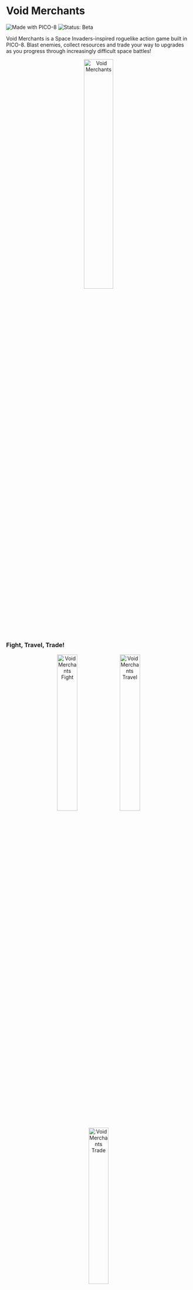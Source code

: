 # Void Merchants

![Made with PICO-8](https://img.shields.io/badge/made%20with-PICO--8-red)
![Status: Beta](https://img.shields.io/badge/status-beta%20v0.9.7-yellow)

Void Merchants is a Space Invaders-inspired roguelike action game built in PICO-8. Blast enemies, collect resources and trade your way to upgrades as you progress through increasingly difficult space battles!

<p align="center">
    <img src="https://github.com/Scatenix/Void-Merchants/blob/main/resources/README/void-merchants.png" alt="Void Merchants" width="40%" />
</p>

### Fight, Travel, Trade!

<p align="center">
    <img src="https://github.com/Scatenix/Void-Merchants/blob/main/resources/README/void-merchants_fight.gif" alt="Void Merchants Fight" width="33%" />
    <img src="https://github.com/Scatenix/Void-Merchants/blob/main/resources/README/void-merchants_trade.gif" alt="Void Merchants Travel" width="33%" />
    <img src="https://github.com/Scatenix/Void-Merchants/blob/main/resources/README/void-merchants_travel.gif" alt="Void Merchants Trade" width="33%" />
</p>

Play the web version now! [Void Merchants](https://scatenix.github.io/Void-Merchants/)

## Controls

- ↑ ↓ ← → : Move your ship and cursor while trading
- X, V : Shoot (Can be held down)
- Y, C : Interact (talk to NPCs or perform trades)
- Create save games at each visit to the trader by hitting X or V
- Load them again at the title screen by hitting Y or C
- Enter : Open Pico-8s pause menu. E.g. to adjust the volume (Start button on a controller)

Can also be played with a controller! Tested with an Xbox controller - others may work too.

The buttons shown on screen are meant for the Playstation controller layout,
meaning that the X-button in-game is actually not the X-button on an Xbox controller. 

The controls can be adjusted in the PICO-8 settings (pause button located next to the bottom-right corner).

Make sure to check the [manual](https://github.com/Scatenix/Void-Merchants/releases/download/v0.9.7/manual.pdf) for more information about the game. Can be found on the release section!

## State of the Game

The game is currently in the balancing and testing phase, but already very playable.

There are only a few minor bugs and a few small game design oversights left.

All planned features have been implemented, except for a final boss fight, which was not possible, due to a code length restriction from PICO-8.

The game offers:
- A title screen with the possibility to load the last save
- Space fights from level 1 to 20
- Trading
- Upgrading the player ship and drone
- Collecting resources, dropped from the enemy ships
- Travel cutscenes between the battles
- Saving, which can be done whilst trading
- Brief conversations with the trader and a mysterious being

## Tech Stack

- Lua (PICO-8 dialect)
- The PICO-8 fantasy console
- Bash

## What is PICO-8?

PICO-8 is a fantasy console made by Lexaloffle Games for making, sharing and playing tiny games and other computer programs.

The hardware is intentionally very limited - it only has 2 MiB of RAM.

You can read more about it on the official FAQ: https://www.lexaloffle.com/pico-8.php?page=faq.

## Structure

- `root` directory - Contains the actual playable cartridge file `void-merchants.p8` as well as scripts to split and merge this cartridge.
- `game` - Contains individual PICO-8 code files for easier readability. Generated by the `split.sh` script and can be merged back to a playable cartridge with the `merge.sh` script.
- `docs` - Contains an exported version of the game to HTML and JavaScript to be played without the actual PICO-8 console. This is an official feature of PICO-8.

## Running the Game

Play the web version - [Void Merchants](https://scatenix.github.io/Void-Merchants/)

Note: The default sound volume can be a bit loud. I recommend lowering your browser's volume before starting.

The sound volume can be adjusted in the settings (pause button next to the bottom-right corner).

---

Or play it directly on the PICO-8 fantasy console by downloading this png and loading it into PICO-8:

<img src="https://github.com/Scatenix/Void-Merchants/blob/main/resources/cart/void-merchants.p8.png" alt="Void Merchants Game Cartridge" />

How to do this:
- Either open PICO-8 and drag and drop `void-merchants.p8.png` into the window (Alt+Enter to toggle fullscreen)
    - (Windows only) Or drag and drop `void-merchants.p8.png` onto the PICO-8.exe
- To save it permanently into your carts, type `save void-merchants`
    - To play the game later again, type `load void-merchants`
- To start the game, type `run` or hit ctrl+r

The game is not yet on the official splore game explorer.

## About the Performance

Because PICO-8 is using a virtualized CPU that is running at about 8 MHz, the game should run on pretty much every system.

- No more than 300 KiB RAM is being used, on top of what the PICO-8 runtime needs, in all scenarios I have tested
- For 20 enemies at level 20 (highest level) on one screen: rarely more than 0.3 CPUs of the virtualized PICO-8 Processor (a score of > 1.0 = game slowdown)
    - One wave can have a maximum of 9 enemies spawned at a time. A second wave will be spawned after some time. No more than 2 waves at the same time are possible
- All off-screen elements are mostly deleted or at least deactivated to avoid heavy calculations or useless rendering
    - Exception: Enemies that spawn behind other enemies will be fully calculated and rendered as an arrow at the right screen edge

Currently only less than 10 of 8192 tokens are left for the game code. There shouldn't really be any unused code, since I had to make sure there is nothing unnecessary to stay in this limit. This even includes comments.

## How to create a new Release

The majority of the release is being done on the local development environment through a bash script `release_void-merchants.sh`.
This approach was chosen to avoid having to include some of the unusual needed apps in a docker image for the release process.
Especially because of PICO-8 which I am not allowed to distribute.

The script is tested on Linux and Windows with the git-for-windows Bash.

The GitHub Action (`.github/workflows/release.yml`) only copies the release artifacts to the new release within the GitHub repository.

Pushing to main will automatically trigger a deploy of the contents in `docs/` to the repositories GitHub Pages site.
This will push the game as .html and .js, exported by PICO-8, to provide a playable web version.

Note: The binary icon will be taken from sprites 232, 233, 248 and 249. The beige pixels are configured to be transparent.

### Prerequisites

Following apps are needed for `release_void-merchants.sh`:

- bash
- sed
- PICO-8
- Git
- Libre Office
- 7-Zip

### Adjust the Release Script for your development Environment

3 variables need to be set within the script `release_void-merchants.sh`. This is done to avoid needing to have these apps in the PATH.

`PICO8_EXE="/path/to/pico8.exe"`

`_7Z_EXE="/path/to/7z.exe"`

`LIBRE_OFFICE_EXE="/path/to/soffice.exe"`

### Prepare the Release

- Make sure every change for the new release is commited, including the text in `Release-Text` that is used for the Release section on the GitHub repository.
- Adjust the new version number in the `VERSION` file in the project root. Else the release will fail.

### Release

- Execute the scripe `release_void-merchants.sh`
    - This will take a few seconds to generate all release artifacts
- You will be asked to check if everything is fine before committing and tagging the release
    - Use a git diff view. A handful of things will be automatically adjusted, like the version number accross different files
    - Cancel with n (no)
    - Confirm with y (yes)

The script will then automatically push the new version tag and to main and trigger the GitHub Actions.

## Disclaimer for Developers

Yes the code is messy. It got worse and worse throughout the commit history.
This is because of the extreme Pico-8 limitations, which forced me to rewrite some logic to use as little code as possible, remove a lot of comments and even stuff like magic numbers to avoid a single line of initialization of a variable (yes, I am that much on the edge of the limitations, e.g. v0.9.7 uses 8191 / 8192 tokens and a compressed capacity of 99.88%). All that while maintaining as much features as possible. Also, this is my first game ever, so things might be hackier than they really need to be. Especially the earlier code.

Yet, I am very happy and proud of my little game, which I believe, feels pretty polished :)

## Known Bugs

- Major: Game balancing needs to be tested!
    - The difficullty spikes dramatically at around level 11-13

The following points will likely not be tackled anymore, but leaving them here to keep them in mind.
- Minor: With the game save functionallity, Void Merchants is not a true rogue-like anymore.
    - I will leave it like this, to make it easier to play through and let the player decide
    - Loading will deduct 100 points from the score in the end to have at least a small incentive to play it without loading to often
- Minor: Down-scaled planets look terrible
    - I don't think this is possible easily, because there is no space for sprites left
- Minor: Sounds or music sometimes isn't played
    - Unavoidable at the moment because of only 4 sound channels, 2 of which are the game music. Game design would need to improve here

## License

All rights reserved.

Copyright (c) 2025 Scatenix (https://github.com/Scatenix)

This software, including the game and all assets, is provided for personal use only.
You may download and play the game, but you may not copy, modify, distribute,
or use it for any other purpose without the express written permission of the copyright holder.

The software is provided "as is", without warranty of any kind, express or
implied, including but not limited to the warranties of merchantability,
fitness for a particular purpose and noninfringement. In no event shall the
authors or copyright holders be liable for any claim, damages or other
liability, whether in an action of contract, tort or otherwise, arising from,
out of or in connection with the software or the use or other dealings in
the software.
